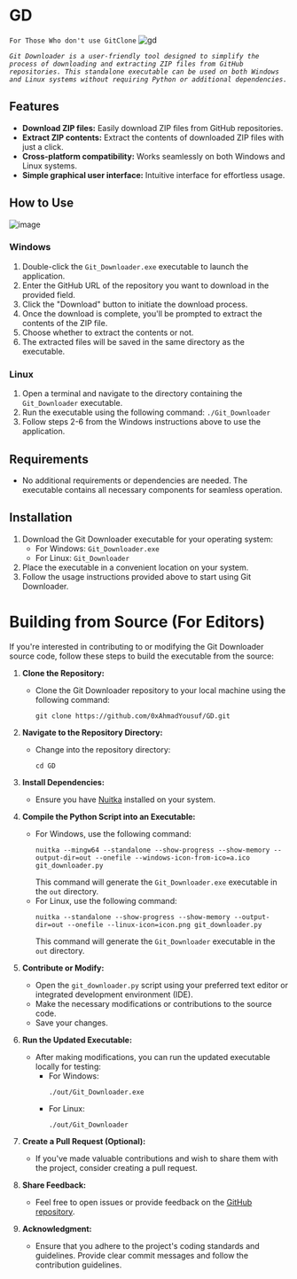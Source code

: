 # GD
`For Those Who don't use GitClone`
![gd](https://github.com/0xAhmadYousuf/GD/assets/139548576/ff0d78ea-5804-45cc-9c57-f417a28c21e8)

*`Git Downloader is a user-friendly tool designed to simplify the process of downloading and extracting ZIP files from GitHub repositories. This standalone executable can be used on both Windows and Linux systems without requiring Python or additional dependencies.`*

## Features

- **Download ZIP files:** Easily download ZIP files from GitHub repositories.
- **Extract ZIP contents:** Extract the contents of downloaded ZIP files with just a click.
- **Cross-platform compatibility:** Works seamlessly on both Windows and Linux systems.
- **Simple graphical user interface:** Intuitive interface for effortless usage.

## How to Use

![image](https://github.com/0xAhmadYousuf/GD/assets/139548576/1ca378ac-3d86-480f-858f-771ee23d130c)
### Windows

1. Double-click the `Git_Downloader.exe` executable to launch the application.
2. Enter the GitHub URL of the repository you want to download in the provided field.
3. Click the "Download" button to initiate the download process.
4. Once the download is complete, you'll be prompted to extract the contents of the ZIP file.
5. Choose whether to extract the contents or not.
6. The extracted files will be saved in the same directory as the executable.

### Linux

1. Open a terminal and navigate to the directory containing the `Git_Downloader` executable.
2. Run the executable using the following command: `./Git_Downloader`
3. Follow steps 2-6 from the Windows instructions above to use the application.

## Requirements

- No additional requirements or dependencies are needed. The executable contains all necessary components for seamless operation.

## Installation

1. Download the Git Downloader executable for your operating system:
   - For Windows: `Git_Downloader.exe`
   - For Linux: `Git_Downloader`
2. Place the executable in a convenient location on your system.
3. Follow the usage instructions provided above to start using Git Downloader.












# Building from Source (For Editors)

If you're interested in contributing to or modifying the Git Downloader source code, follow these steps to build the executable from the source:

1. **Clone the Repository:**
   - Clone the Git Downloader repository to your local machine using the following command:
     ```
     git clone https://github.com/0xAhmadYousuf/GD.git
     ```

2. **Navigate to the Repository Directory:**
   - Change into the repository directory:
     ```
     cd GD
     ```

3. **Install Dependencies:**
   - Ensure you have [Nuitka](https://nuitka.net/) installed on your system.

4. **Compile the Python Script into an Executable:**
   - For Windows, use the following command:
     ```
     nuitka --mingw64 --standalone --show-progress --show-memory --output-dir=out --onefile --windows-icon-from-ico=a.ico git_downloader.py
     ```
     This command will generate the `Git_Downloader.exe` executable in the `out` directory.
   - For Linux, use the following command:
     ```
     nuitka --standalone --show-progress --show-memory --output-dir=out --onefile --linux-icon=icon.png git_downloader.py
     ```
     This command will generate the `Git_Downloader` executable in the `out` directory.

5. **Contribute or Modify:**
   - Open the `git_downloader.py` script using your preferred text editor or integrated development environment (IDE).
   - Make the necessary modifications or contributions to the source code.
   - Save your changes.

6. **Run the Updated Executable:**
   - After making modifications, you can run the updated executable locally for testing:
     - For Windows:
       ```
       ./out/Git_Downloader.exe
       ```
     - For Linux:
       ```
       ./out/Git_Downloader
       ```

7. **Create a Pull Request (Optional):**
   - If you've made valuable contributions and wish to share them with the project, consider creating a pull request.

8. **Share Feedback:**
   - Feel free to open issues or provide feedback on the [GitHub repository](https://github.com/0xAhmadYousuf/GD).

9. **Acknowledgment:**
   - Ensure that you adhere to the project's coding standards and guidelines. Provide clear commit messages and follow the contribution guidelines.
